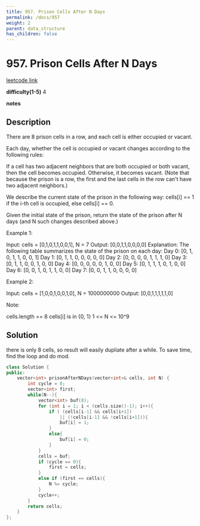 ```yaml
---
title: 957. Prison Cells After N Days
permalink: /docs/957
weight: 2
parent: data_structure
has_children: false
---
```

# 957. Prison Cells After N Days
[leetcode link](https://leetcode.com/problems/prison-cells-after-n-days/)

**difficulty(1-5)** 
4

**notes**   


## Description
There are 8 prison cells in a row, and each cell is either occupied or vacant.

Each day, whether the cell is occupied or vacant changes according to the following rules:

If a cell has two adjacent neighbors that are both occupied or both vacant, then the cell becomes occupied.
Otherwise, it becomes vacant.
(Note that because the prison is a row, the first and the last cells in the row can't have two adjacent neighbors.)

We describe the current state of the prison in the following way: cells[i] == 1 if the i-th cell is occupied, else cells[i] == 0.

Given the initial state of the prison, return the state of the prison after N days (and N such changes described above.)

 

Example 1:

Input: cells = [0,1,0,1,1,0,0,1], N = 7
Output: [0,0,1,1,0,0,0,0]
Explanation: 
The following table summarizes the state of the prison on each day:
Day 0: [0, 1, 0, 1, 1, 0, 0, 1]
Day 1: [0, 1, 1, 0, 0, 0, 0, 0]
Day 2: [0, 0, 0, 0, 1, 1, 1, 0]
Day 3: [0, 1, 1, 0, 0, 1, 0, 0]
Day 4: [0, 0, 0, 0, 0, 1, 0, 0]
Day 5: [0, 1, 1, 1, 0, 1, 0, 0]
Day 6: [0, 0, 1, 0, 1, 1, 0, 0]
Day 7: [0, 0, 1, 1, 0, 0, 0, 0]

Example 2:

Input: cells = [1,0,0,1,0,0,1,0], N = 1000000000
Output: [0,0,1,1,1,1,1,0]
 

Note:

cells.length == 8
cells[i] is in {0, 1}
1 <= N <= 10^9

## Solution
there is only 8 cells, so result will easily dupliate after a while. 
To save time, find the loop and do mod.

```c++
class Solution {
public:
    vector<int> prisonAfterNDays(vector<int>& cells, int N) {
        int cycle = 0;
        vector<int> first;
        while(N--){
            vector<int> buf(8);
            for (int i = 1; i < (cells.size()-1); i++){
                if ( (cells[i-1] && cells[i+1])
                    || (!cells[i-1] && !cells[i+1])){
                    buf[i] = 1;
                }
                else{
                    buf[i] = 0;
                }
            }
            cells = buf;
            if (cycle == 0){
                first = cells;
            }
            else if (first == cells){
                N %= cycle;
            }
            cycle++;
        }
        return cells;
    }
};
```

<!-- 
Default label
{: .label }

Blue label
{: .label .label-blue }

Stable
{: .label .label-green }

New release
{: .label .label-purple }

Coming soon
{: .label .label-yellow }

Deprecated
{: .label .label-red } -->
